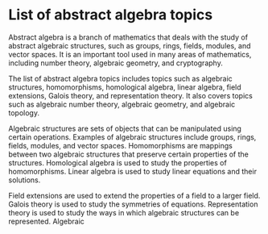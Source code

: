 # List of abstract algebra topics

Abstract algebra is a branch of mathematics that deals with the study of abstract algebraic structures, such as groups, rings, fields, modules, and vector spaces. It is an important tool used in many areas of mathematics, including number theory, algebraic geometry, and cryptography.

The list of abstract algebra topics includes topics such as algebraic structures, homomorphisms, homological algebra, linear algebra, field extensions, Galois theory, and representation theory. It also covers topics such as algebraic number theory, algebraic geometry, and algebraic topology.

Algebraic structures are sets of objects that can be manipulated using certain operations. Examples of algebraic structures include groups, rings, fields, modules, and vector spaces. Homomorphisms are mappings between two algebraic structures that preserve certain properties of the structures. Homological algebra is used to study the properties of homomorphisms. Linear algebra is used to study linear equations and their solutions.

Field extensions are used to extend the properties of a field to a larger field. Galois theory is used to study the symmetries of equations. Representation theory is used to study the ways in which algebraic structures can be represented. Algebraic
